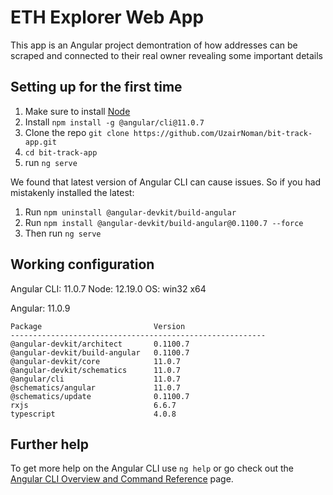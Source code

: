 # ETH Explorer Web App

This app is an Angular project demontration of how addresses can be scraped and connected to their real owner revealing some important details

## Setting up for the first time
1) Make sure to install [Node](https://nodejs.org/en/download/)
2) Install `npm install -g @angular/cli@11.0.7`
3) Clone the repo `git clone https://github.com/UzairNoman/bit-track-app.git`
4) `cd bit-track-app`
5) run `ng serve`

We found that latest version of Angular CLI can cause issues. So if you had mistakenly installed the latest:
1) Run `npm uninstall @angular-devkit/build-angular`
2) Run `npm install @angular-devkit/build-angular@0.1100.7 --force`
3) Then run `ng serve`


## Working configuration
Angular CLI: 11.0.7
Node: 12.19.0
OS: win32 x64

Angular: 11.0.9

```
Package                         Version
---------------------------------------------------------
@angular-devkit/architect       0.1100.7
@angular-devkit/build-angular   0.1100.7
@angular-devkit/core            11.0.7
@angular-devkit/schematics      11.0.7
@angular/cli                    11.0.7
@schematics/angular             11.0.7
@schematics/update              0.1100.7
rxjs                            6.6.7
typescript                      4.0.8
```

## Further help

To get more help on the Angular CLI use `ng help` or go check out the [Angular CLI Overview and Command Reference](https://angular.io/cli) page.
